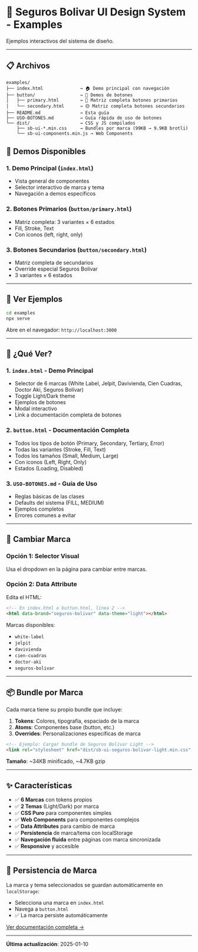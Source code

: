 # 🎨 Seguros Bolivar UI Design System - Examples

Ejemplos interactivos del sistema de diseño.

---

## 📋 Archivos

```
examples/
├── index.html              → 🏠 Demo principal con navegación
├── button/                 → 🔘 Demos de botones
│   ├── primary.html        → 🔵 Matriz completa botones primarios
│   └── secondary.html      → 🟡 Matriz completa botones secundarios
├── README.md               → Esta guía
├── USO-BOTONES.md          → Guía rápida de uso de botones
└── dist/                   → CSS y JS compilados
    ├── sb-ui-*.min.css     → Bundles por marca (99KB → 9.9KB brotli)
    └── sb-ui-components.min.js → Web Components
```

## 🎨 Demos Disponibles

### 1. **Demo Principal** (`index.html`)

- Vista general de componentes
- Selector interactivo de marca y tema
- Navegación a demos específicos

### 2. **Botones Primarios** (`button/primary.html`)

- Matriz completa: 3 variantes × 6 estados
- Fill, Stroke, Text
- Con iconos (left, right, only)

### 3. **Botones Secundarios** (`button/secondary.html`)

- Matriz completa de secundarios
- Override especial Seguros Bolívar
- 3 variantes × 6 estados

---

## 🚀 Ver Ejemplos

```bash
cd examples
npx serve
```

Abre en el navegador: `http://localhost:3000`

---

## 🎯 ¿Qué Ver?

### 1. **`index.html`** - Demo Principal

- Selector de 6 marcas (White Label, Jelpit, Davivienda, Cien Cuadras, Doctor Aki, Seguros Bolívar)
- Toggle Light/Dark theme
- Ejemplos de botones
- Modal interactivo
- Link a documentación completa de botones

### 2. **`button.html`** - Documentación Completa

- Todos los tipos de botón (Primary, Secondary, Tertiary, Error)
- Todas las variantes (Stroke, Fill, Text)
- Todos los tamaños (Small, Medium, Large)
- Con iconos (Left, Right, Only)
- Estados (Loading, Disabled)

### 3. **`USO-BOTONES.md`** - Guía de Uso

- Reglas básicas de las clases
- Defaults del sistema (FILL, MEDIUM)
- Ejemplos completos
- Errores comunes a evitar

---

## 🔧 Cambiar Marca

### Opción 1: Selector Visual

Usa el dropdown en la página para cambiar entre marcas.

### Opción 2: Data Attribute

Edita el HTML:

```html
<!-- En index.html o button.html, línea 2 -->
<html data-brand="seguros-bolivar" data-theme="light"></html>
```

Marcas disponibles:

- `white-label`
- `jelpit`
- `davivienda`
- `cien-cuadras`
- `doctor-aki`
- `seguros-bolivar`

---

## 📦 Bundle por Marca

Cada marca tiene su propio bundle que incluye:

1. **Tokens**: Colores, tipografía, espaciado de la marca
2. **Atoms**: Componentes base (button, etc.)
3. **Overrides**: Personalizaciones específicas de marca

```html
<!-- Ejemplo: Cargar bundle de Seguros Bolívar Light -->
<link rel="stylesheet" href="dist/sb-ui-seguros-bolivar-light.min.css" />
```

**Tamaño**: ~34KB minificado, ~4.7KB gzip

---

## ✨ Características

- ✅ **6 Marcas** con tokens propios
- ✅ **2 Temas** (Light/Dark) por marca
- ✅ **CSS Puro** para componentes simples
- ✅ **Web Components** para componentes complejos
- ✅ **Data Attributes** para cambio de marca
- ✅ **Persistencia** de marca/tema con localStorage
- ✅ **Navegación fluida** entre páginas con marca sincronizada
- ✅ **Responsive** y accesible

---

## 💾 Persistencia de Marca

La marca y tema seleccionados se guardan automáticamente en `localStorage`:

- Selecciona una marca en `index.html`
- Navega a `button.html`
- ✅ La marca persiste automáticamente

[Ver documentación completa →](./PERSISTENCIA.md)

---

**Última actualización**: 2025-01-10
